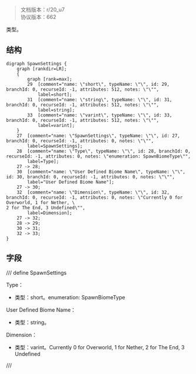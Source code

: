 # <!-- md:samp SpawnSettings -->

> 文档版本：r/20_u7<br/>协议版本：662

<!-- md:samp SpawnSettings -->类型。

## 结构

```viz
digraph SpawnSettings {
	graph [rankdir=LR];
	{
		graph [rank=max];
		29	[comment="name: \"short\", typeName: \"\", id: 29, branchId: 0, recurseId: -1, attributes: 512, notes: \"\"",
			label=short];
		31	[comment="name: \"string\", typeName: \"\", id: 31, branchId: 0, recurseId: -1, attributes: 512, notes: \"\"",
			label=string];
		33	[comment="name: \"varint\", typeName: \"\", id: 33, branchId: 0, recurseId: -1, attributes: 512, notes: \"\"",
			label=varint];
	}
	27	[comment="name: \"SpawnSettings\", typeName: \"\", id: 27, branchId: 0, recurseId: -1, attributes: 0, notes: \"\"",
		label=SpawnSettings];
	28	[comment="name: \"Type\", typeName: \"\", id: 28, branchId: 0, recurseId: -1, attributes: 0, notes: \"enumeration: SpawnBiomeType\"",
		label=Type];
	27 -> 28;
	30	[comment="name: \"User Defined Biome Name\", typeName: \"\", id: 30, branchId: 0, recurseId: -1, attributes: 0, notes: \"\"",
		label="User Defined Biome Name"];
	27 -> 30;
	32	[comment="name: \"Dimension\", typeName: \"\", id: 32, branchId: 0, recurseId: -1, attributes: 0, notes: \"Currently 0 for Overworld, 1 for Nether, \
2 for The End, 3 Undefined\"",
		label=Dimension];
	27 -> 32;
	28 -> 29;
	30 -> 31;
	32 -> 33;
}

```

## 字段

/// define
SpawnSettings

Type：<!-- md:samp short -->

- 类型：short。enumeration: SpawnBiomeType

User Defined Biome Name：<!-- md:samp string -->

- 类型：string。

Dimension：<!-- md:samp varint -->

- 类型：varint。Currently 0 for Overworld, 1 for Nether, 2 for The End, 3 Undefined


///
